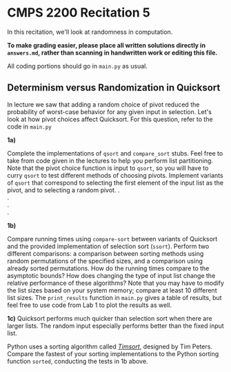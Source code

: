 # CMPS 2200 Recitation 5

In this recitation, we'll look at randomness in computation.

**To make grading easier, please place all written solutions directly in `answers.md`, rather than scanning in handwritten work or editing this file.**

All coding portions should go in `main.py` as usual.


## Determinism versus Randomization in Quicksort

In lecture we saw that adding a random choice of pivot reduced the
probability of worst-case behavior for any given input in
selection. Let's look at how pivot choices affect Quicksort. For this
question, refer to the code in `main.py` 

**1a)**

Complete the implementations of `qsort` and `compare_sort` stubs. Feel
free to take from code given in the lectures to  help you perform list
partitioning. Note that the pivot choice function is input to `qsort`,
so you will have to curry `qsort` to test different methods of
choosing pivots. Implement variants of `qsort` that correspond to
selecting the first element of the input list as the pivot, and to
selecting a random pivot.
.  
.  
.  
.  


**1b)**

Compare running times using `compare-sort` between variants of
Quicksort and the
provided implementation of selection sort (`ssort`). Perform two
different comparisons: a comparison between sorting methods using
random permutations of the specified sizes, and a comparison using
already sorted permutations. How do the running times compare to the
asymptotic bounds? How does changing the type of input list change the
relative performance of these algorithms? Note that you may have to
modify the list sizes based on your system memory; compare at least 10
different list sizes. The `print_results` function in `main.py` gives
a table of results, but feel free to use code from Lab 1 to plot
the results as well. 



**1c)** Quicksort performs much quicker than selection sort when there are larger lists. The random input especially performs better than the fixed input list. 

Python uses a sorting algorithm called [*Timsort*](https://en.wikipedia.org/wiki/Timsort), designed by Tim Peters. Compare the fastest of your sorting implementations to the Python
sorting function `sorted`, conducting the tests in 1b above. 



